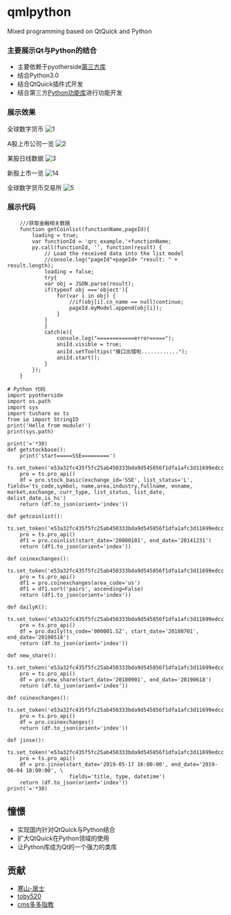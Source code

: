 # qmlpython
Mixed programming based on QtQuick and Python

### 主要展示Qt与Python的结合

* 主要依赖于pyotherside[第三方库](http://github.com/thp/pyotherside/)
* 结合Python3.0
* 结合QtQuick插件式开发
* 结合第三方[Python功能库](https://tushare.pro/document/2)进行功能开发

### 展示效果
  全球数字货币
![1](http://qtddui.b0.upaiyun.com/py/1.png)

  A股上市公司一览
![2](http://qtddui.b0.upaiyun.com/py/2.png)

 某股日线数据
![3](http://qtddui.b0.upaiyun.com/py/3.png)

 新股上市一览
![14](http://qtddui.b0.upaiyun.com/py/4.png)

 全球数字货币交易所
![5](http://qtddui.b0.upaiyun.com/py/5.png)

### 展示代码

```
    ///获取金融相关数据
    function getCoinlist(functionName,pageId){
        loading = true;
        var functionId = 'qrc_example.'+functionName;
        py.call(functionId, '', function(result) {
            // Load the received data into the list model
            //console.log("pageId"+pageId+ "result: " + result.length);
            loading = false;
            try{
            var obj = JSON.parse(result);
            if(typeof obj ==='object'){
                for(var i in obj) {
                    //if(obj[i].cn_name == null)continue;
                    pageId.myModel.append(obj[i]);
                }
            }
            }
            catch(e){
                console.log("============error=====");
                aniId.visible = true;
                aniId.setTooltips("接口出错啦............");
                aniId.start();
            }
        });
    }
```

```
# Python 代码
import pyotherside
import os.path
import sys
import tushare as ts
from io import StringIO
print('Hello from module!')
print(sys.path)

print('='*30)
def getstockbase():
    print('start=====SSE=========')
    ts.set_token('e53a32fc435f5fc25ab450333bda9d545856f1dfa1afc3d11699edcc')
    pro = ts.pro_api()
    df = pro.stock_basic(exchange_id='SSE', list_status='L', fields='ts_code,symbol, name,area,industry,fullname, enname, market,exchange, curr_type, list_status, list_date, delist_date,is_hs')
    return (df.to_json(orient='index'))

def getcoinlist():
    ts.set_token('e53a32fc435f5fc25ab450333bda9d545856f1dfa1afc3d11699edcc')
    pro = ts.pro_api()
    df1 = pro.coinlist(start_date='20080101', end_date='20141231')
    return (df1.to_json(orient='index'))

def coinexchanges():
    ts.set_token('e53a32fc435f5fc25ab450333bda9d545856f1dfa1afc3d11699edcc')
    pro = ts.pro_api()
    df1 = pro.coinexchanges(area_code='us')
    df1 = df1.sort('pairs', ascending=False)
    return (df1.to_json(orient='index'))

def dailyK():
    ts.set_token('e53a32fc435f5fc25ab450333bda9d545856f1dfa1afc3d11699edcc')
    pro = ts.pro_api()
    df = pro.daily(ts_code='000001.SZ', start_date='20180701', end_date='20190518')
    return (df.to_json(orient='index'))

def new_share():
    ts.set_token('e53a32fc435f5fc25ab450333bda9d545856f1dfa1afc3d11699edcc')
    pro = ts.pro_api()
    df = pro.new_share(start_date='20180901', end_date='20190618')
    return (df.to_json(orient='index'))

def coinexchanges():
    ts.set_token('e53a32fc435f5fc25ab450333bda9d545856f1dfa1afc3d11699edcc')
    pro = ts.pro_api()
    df = pro.coinexchanges()
    return (df.to_json(orient='index'))

def jinse():
    ts.set_token('e53a32fc435f5fc25ab450333bda9d545856f1dfa1afc3d11699edcc')
    pro = ts.pro_api()
    df = pro.jinse(start_date='2019-05-17 16:00:00', end_date='2019-06-04 18:00:00', \
                    fields='title, type, datetime')
    return (df.to_json(orient='index'))
print('='*30)

```


## 憧憬

* 实现国内针对QtQuick与Python结合
* 扩大QtQuick在Python领域的使用
* 让Python库成为Qt的一个强力的类库


## 贡献

* [寒山-居士](https://github.com/toby20130333)
* [toby520](http://www.heilqt.com)
* [cms多多指教](http://cms.heilqt.com/)